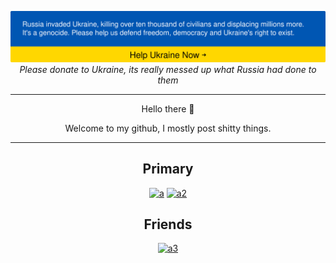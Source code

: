   <span align="center">

  [![Stand With Ukraine](https://raw.githubusercontent.com/vshymanskyy/StandWithUkraine/main/banner2-direct.svg)](https://vshymanskyy.github.io/StandWithUkraine)
  *Please donate to Ukraine, its really messed up what Russia had done to them*
  
---

Hello there 👋

Welcome to my github, I mostly post shitty things.

---
    
  ## Primary
  
  [![a](https://discord.c99.nl/widget/theme-2/684808662157361170.png)](https://discord.gg/HKdstgextP)
  [![a2](https://discord.c99.nl/widget/theme-2/960286680584187914.png)]()
  
  ## Friends
  
  [![a3](https://discord.c99.nl/widget/theme-3/898971210531078164.png)](https://discord.gg/HKdstgextP)
